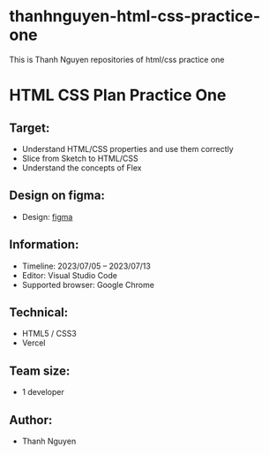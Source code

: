 # thanhnguyen-html-css-practice-one

This is Thanh Nguyen repositories of html/css practice one

# HTML CSS Plan Practice One

## Target:

- Understand HTML/CSS properties and use them correctly
- Slice from Sketch to HTML/CSS
- Understand the concepts of Flex

## Design on figma:

- Design: [figma](https://www.figma.com/file/xb19lOtsIY01dWTZkx3VBR/Product-practice?node-id=0%3A1&mode=dev)

## Information:

- Timeline: 2023/07/05 – 2023/07/13
- Editor: Visual Studio Code
- Supported browser: Google Chrome

## Technical:

- HTML5 / CSS3
- Vercel

## Team size:

- 1 developer

## Author:

- Thanh Nguyen
